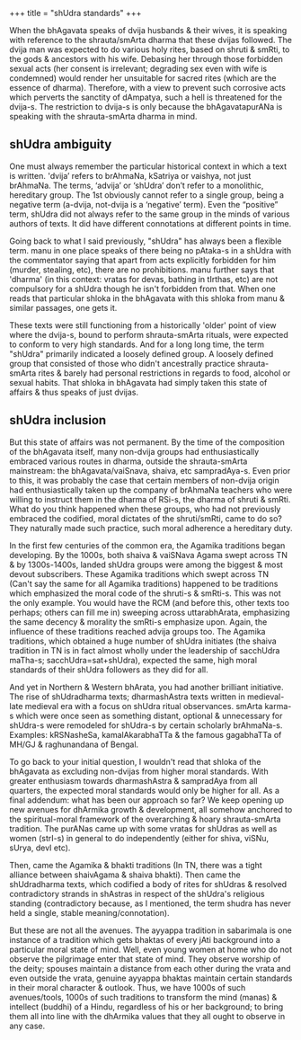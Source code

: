 +++
title = "shUdra standards"
+++

When the bhAgavata speaks of dvija husbands & their wives, it is speaking with reference to the shrauta/smArta dharma that these dvijas followed. The dvija man was expected to do various holy rites, based on shruti & smRti, to the gods & ancestors with his wife. Debasing her through those forbidden sexual acts (her consent is irrelevant; degrading sex even with wife is condemned) would render her unsuitable for sacred rites (which are the essence of dharma). Therefore, with a view to prevent such corrosive acts which perverts the sanctity of dAmpatya, such a hell is threatened for the dvija-s. The restriction to dvija-s is only because the bhAgavatapurANa is speaking with the shrauta-smArta dharma in mind.

## shUdra ambiguity
One must always remember the particular historical context in which a text is written. 'dvija’ refers to brAhmaNa, kSatriya or vaishya, not just brAhmaNa. The terms, ‘advija’ or ‘shUdra’ don’t refer to a monolithic, hereditary group. The 1st obviously cannot refer to a single group, being a negative term (a-dvija, not-dvija is a ‘negative’ term). Even the “positive” term, shUdra did not always refer to the same group in the minds of various authors of texts. It did have different connotations at different points in time.

Going back to what I said previously, "shUdra" has always been a flexible term. manu in one place speaks of there being no pAtaka-s in a shUdra with the commentator saying that apart from acts explicitly forbidden for him (murder, stealing, etc), there are no prohibitions. manu further says that 'dharma' (in this context: vratas for devas, bathing in tIrthas, etc) are not compulsory for a shUdra though he isn't forbidden from that. When one reads that particular shloka in the bhAgavata with this shloka from manu & similar passages, one gets it.

These texts were still functioning from a historically 'older' point of view where the dvija-s, bound to perform shrauta-smArta rituals, were expected to conform to very high standards. And for a long long time, the term "shUdra" primarily indicated a loosely defined group. A loosely defined group that consisted of those who didn't ancestrally practice shrauta-smArta rites & barely had personal restrictions in regards to food, alcohol or sexual habits. That shloka in bhAgavata had simply taken this state of affairs & thus speaks of just dvijas. 

## shUdra inclusion
But this state of affairs was not permanent. By the time of the composition of the bhAgavata itself, many non-dvija groups had enthusiastically embraced various routes in dharma, outside the shrauta-smArta mainstream: the bhAgavata/vaiSnava, shaiva, etc sampradAya-s. Even prior to this, it was probably the case that certain members of non-dvija origin had enthusiastically taken up the company of brAhmaNa teachers who were willing to instruct them in the dharma of RSi-s, the dharma of shruti & smRti. What do you think happened when these groups, who had not previously embraced the codified, moral dictates of the shruti/smRti, came to do so? They naturally made such practice, such moral adherence a hereditary duty.

In the first few centuries of the common era, the Agamika traditions began developing. By the 1000s, both shaiva & vaiSNava Agama swept across TN & by 1300s-1400s, landed shUdra groups were among the biggest & most devout subscribers. These Agamika traditions which swept across TN (Can't say the same for all Agamika traditions) happened to be traditions which emphasized the moral code of the shruti-s & smRti-s. This was not the only example. You would have the RCM (and before this, other texts too perhaps; others can fill me in) sweeping across uttarabhArata, emphasizing the same decency & morality the smRti-s emphasize upon. Again, the influence of these traditions reached advija groups too. The Agamika traditions, which obtained a huge number of shUdra initiates (the shaiva tradition in TN is in fact almost wholly under the leadership of sacchUdra maTha-s; sacchUdra=sat+shUdra), expected the same, high moral standards of their shUdra followers as they did for all.

And yet in Northern & Western bhArata, you had another brilliant initiative. The rise of shUdradharma texts; dharmashAstra texts written in medieval-late medieval era with a focus on shUdra ritual observances. smArta karma-s which were once seen as something distant, optional & unnecessary for shUdra-s were remodeled for shUdra-s by certain scholarly brAhmaNa-s.  Examples: kRSNasheSa, kamalAkarabhaTTa & the famous gagabhaTTa of MH/GJ & raghunandana of Bengal.

To go back to your initial question, I wouldn't read that shloka of the bhAgavata as excluding non-dvijas from higher moral standards. With greater enthusiasm towards dharmashAstra & sampradAya from all quarters, the expected moral standards would only be higher for all. As a final addendum: what has been our approach so far? We keep opening up new avenues for dhArmika growth & development, all somehow anchored to the spiritual-moral framework of the overarching & hoary shrauta-smArta tradition. The purANas came up with some vratas for shUdras as well as women (strI-s) in general to do independently (either for shiva, viSNu, sUrya, devI etc). 

Then, came the Agamika & bhakti traditions (In TN, there was a tight alliance between shaivAgama & shaiva bhakti). Then came the shUdradharma texts, which codified a body of rites for shUdras & resolved contradictory strands in shAstras in respect of the shUdra's religious standing (contradictory because, as I mentioned, the term shudra has never held a single, stable meaning/connotation). 

But these are not all the avenues. The ayyappa tradition in sabarimala is one instance of a tradition which gets bhaktas of every jAti background into a particular moral state of mind. Well, even young women at home who do not observe the pilgrimage enter that state of mind. They observe worship of the deity; spouses maintain a distance from each other during the vrata and even outside the vrata, genuine ayyappa bhaktas maintain certain standards in their moral character & outlook. Thus, we have 1000s of such avenues/tools, 1000s of such traditions to transform the mind (manas) & intellect (buddhi) of a Hindu, regardless of his or her background; to bring them all into line with the dhArmika values that they all ought to observe in any case.


